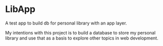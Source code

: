 # LibApp
A test app to build db for personal library with an app layer.

My intentions with this project is to build a database to store my personal library and use that as a basis to explore other topics in web development.

